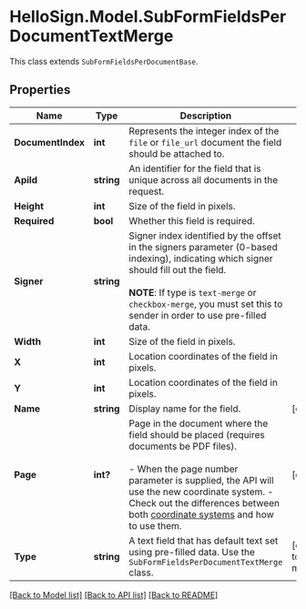 # HelloSign.Model.SubFormFieldsPerDocumentTextMerge
This class extends `SubFormFieldsPerDocumentBase`.

## Properties

Name | Type | Description | Notes
------------ | ------------- | ------------- | -------------
**DocumentIndex** | **int** |  Represents the integer index of the `file` or `file_url` document the field should be attached to.  | 
**ApiId** | **string** |  An identifier for the field that is unique across all documents in the request.  | 
**Height** | **int** |  Size of the field in pixels.  | 
**Required** | **bool** |  Whether this field is required.  | 
**Signer** | **string** |  Signer index identified by the offset in the signers parameter (0-based indexing), indicating which signer should fill out the field.<br><br>**NOTE**: If type is `text-merge` or `checkbox-merge`, you must set this to sender in order to use pre-filled data.  | 
**Width** | **int** |  Size of the field in pixels.  | 
**X** | **int** |  Location coordinates of the field in pixels.  | 
**Y** | **int** |  Location coordinates of the field in pixels.  | 
**Name** | **string** |  Display name for the field.  | [optional] 
**Page** | **int?** |  Page in the document where the field should be placed (requires documents be PDF files).<br><br>- When the page number parameter is supplied, the API will use the new coordinate system. - Check out the differences between both [coordinate systems](https://faq.hellosign.com/hc/en-us/articles/217115577) and how to use them.  | [optional] 
**Type** | **string** |  A text field that has default text set using pre-filled data. Use the `SubFormFieldsPerDocumentTextMerge` class.  | [default to "text-merge"]

[[Back to Model list]](../README.md#documentation-for-models) [[Back to API list]](../README.md#documentation-for-api-endpoints) [[Back to README]](../README.md)


